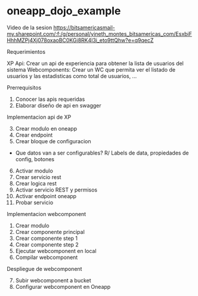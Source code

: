 # oneapp_dojo_example

Video de la sesion
https://bitsamericasmail-my.sharepoint.com/:f:/g/personal/yineth_montes_bitsamericas_com/EsxbiFHhhMZPj4Xj078oxaoBC0KGi8RK4l3i_eto9ttQhw?e=q9qecZ

Requerimientos

XP Api: Crear un api de experiencia para obtener la lista de usuarios del sistema
Webcomponents: Crear un WC que permita ver el listado de usuarios y las estadisticas como total de usuarios, ...


Prerrequisitos

1. Conocer las apis requeridas
2. Elaborar diseño de api en swagger

Implementacion api de XP

3. Crear modulo en oneapp
4. Crear endpoint
5. Crear bloque de configuracion 
- Que datos van a ser configurables?
R/ Labels de data, propiedades de config, botones
6. Activar modulo
7. Crear servicio rest
8. Crear logica rest
9. Activar servicio REST y permisos
10. Activar endpoint oneapp
11. Probar servicio

Implementacion webcomponent

1. Crear modulo
2. Crear componente principal
3. Crear componente step 1 	
4. Crear componente step 2
5. Ejecutar webcomponent en local
6. Compilar webcomponent

Despliegue de webcomponent

7. Subir webcomponent a bucket
8. Configurar webcomponent en Oneapp
